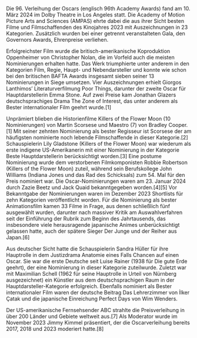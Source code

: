 Die 96. Verleihung der Oscars (englisch 96th Academy Awards) fand am 10. März 2024 im Dolby Theatre in Los Angeles statt. Die Academy of Motion Picture Arts and Sciences (AMPAS) ehrte dabei die aus ihrer Sicht besten Filme und Filmschaffenden des Kinojahres 2023 mit Auszeichnungen in 23 Kategorien. Zusätzlich wurden bei einer getrennt veranstalteten Gala, den Governors Awards, Ehrenpreise verliehen.

Erfolgreichster Film wurde die britisch-amerikanische Koproduktion Oppenheimer von Christopher Nolan, die im Vorfeld auch die meisten Nominierungen erhalten hatte. Das Werk triumphierte unter anderem in den Kategorien Film, Regie, Haupt- und Nebendarsteller und konnte wie schon bei den britischen BAFTA Awards insgesamt sieben seiner 13 Nominierungen in Siege umsetzen. Vier Auszeichnungen erhielt Giorgos Lanthimos’ Literaturverfilmung Poor Things, darunter der zweite Oscar für Hauptdarstellerin Emma Stone. Auf zwei Preise kam Jonathan Glazers deutschsprachiges Drama The Zone of Interest, das unter anderem als Bester internationaler Film geehrt wurde.[1]

Unprämiert blieben die Historienfilme Killers of the Flower Moon (10 Nominierungen) von Martin Scorsese und Maestro (7) von Bradley Cooper.[1] Mit seiner zehnten Nominierung als bester Regisseur ist Scorsese der am häufigsten nominierte noch lebende Filmschaffende in dieser Kategorie.[2] Schauspielerin Lily Gladstone (Killers of the Flower Moon) war wiederum als erste indigene US-Amerikanerin mit einer Nominierung in der Kategorie Beste Hauptdarstellerin berücksichtigt worden.[3] Eine postume Nominierung wurde dem verstorbenen Filmkomponisten Robbie Robertson (Killers of the Flower Moon) zuteil, während sein Berufskollege John Williams (Indiana Jones und das Rad des Schicksals) zum 54. Mal für den Preis nominiert war. Die Oscar-Nominierungen waren am 23. Januar 2024 durch Zazie Beetz und Jack Quaid bekanntgegeben worden.[4][5] Vor Bekanntgabe der Nominierungen waren im Dezember 2023 Shortlists für zehn Kategorien veröffentlicht worden. Für die Nominierung als bester Animationsfilm kamen 33 Filme in Frage, aus denen schließlich fünf ausgewählt wurden, darunter nach massiver Kritik am Auswahlverfahren seit der Einführung der Rubrik zum Beginn des Jahrtausends, das insbesondere viele herausragende japanische Animes unberücksichtigt gelassen hatte, auch der spätere Sieger Der Junge und der Reiher aus Japan.[6]

Aus deutscher Sicht hatte die Schauspielerin Sandra Hüller für ihre Hauptrolle in dem Justizdrama Anatomie eines Falls Chancen auf einen Oscar. Sie war die erste Deutsche seit Luise Rainer (1938 für Die gute Erde geehrt), der eine Nominierung in dieser Kategorie zuteilwurde. Zuletzt war mit Maximilian Schell (1962 für seine Hauptrolle in Urteil von Nürnberg ausgezeichnet) ein Künstler aus dem deutschsprachigen Raum in der Hauptdarsteller-Kategorie erfolgreich. Ebenfalls nominiert als Bester internationaler Film waren der deutsche Beitrag Das Lehrerzimmer von İlker Çatak und die japanische Einreichung Perfect Days von Wim Wenders.

Der US-amerikanische Fernsehsender ABC strahlte die Preisverleihung in über 200 Länder und Gebiete weltweit aus.[7] Als Moderator wurde im November 2023 Jimmy Kimmel präsentiert, der die Oscarverleihung bereits 2017, 2018 und 2023 moderiert hatte.[8]